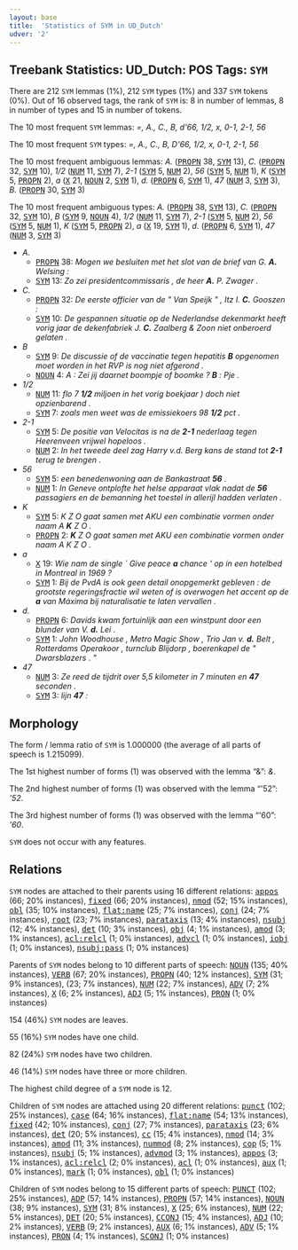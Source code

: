 ```yaml
---
layout: base
title:  'Statistics of SYM in UD_Dutch'
udver: '2'
---
```


## Treebank Statistics: UD_Dutch: POS Tags: `SYM`

There are 212 `SYM` lemmas (1%), 212 `SYM` types (1%) and 337 `SYM` tokens (0%).
Out of 16 observed tags, the rank of `SYM` is: 8 in number of lemmas, 8 in number of types and 15 in number of tokens.

The 10 most frequent `SYM` lemmas: <em>=, A., C., B, d'66, 1/2, x, 0-1, 2-1, 56</em>

The 10 most frequent `SYM` types:  <em>=, A., C., B, D'66, 1/2, x, 0-1, 2-1, 56</em>

The 10 most frequent ambiguous lemmas: <em>A.</em> (<tt><a href="nl-pos-PROPN.html">PROPN</a></tt> 38, <tt><a href="nl-pos-SYM.html">SYM</a></tt> 13), <em>C.</em> (<tt><a href="nl-pos-PROPN.html">PROPN</a></tt> 32, <tt><a href="nl-pos-SYM.html">SYM</a></tt> 10), <em>1/2</em> (<tt><a href="nl-pos-NUM.html">NUM</a></tt> 11, <tt><a href="nl-pos-SYM.html">SYM</a></tt> 7), <em>2-1</em> (<tt><a href="nl-pos-SYM.html">SYM</a></tt> 5, <tt><a href="nl-pos-NUM.html">NUM</a></tt> 2), <em>56</em> (<tt><a href="nl-pos-SYM.html">SYM</a></tt> 5, <tt><a href="nl-pos-NUM.html">NUM</a></tt> 1), <em>K</em> (<tt><a href="nl-pos-SYM.html">SYM</a></tt> 5, <tt><a href="nl-pos-PROPN.html">PROPN</a></tt> 2), <em>a</em> (<tt><a href="nl-pos-X.html">X</a></tt> 21, <tt><a href="nl-pos-NOUN.html">NOUN</a></tt> 2, <tt><a href="nl-pos-SYM.html">SYM</a></tt> 1), <em>d.</em> (<tt><a href="nl-pos-PROPN.html">PROPN</a></tt> 6, <tt><a href="nl-pos-SYM.html">SYM</a></tt> 1), <em>47</em> (<tt><a href="nl-pos-NUM.html">NUM</a></tt> 3, <tt><a href="nl-pos-SYM.html">SYM</a></tt> 3), <em>B.</em> (<tt><a href="nl-pos-PROPN.html">PROPN</a></tt> 30, <tt><a href="nl-pos-SYM.html">SYM</a></tt> 3)

The 10 most frequent ambiguous types:  <em>A.</em> (<tt><a href="nl-pos-PROPN.html">PROPN</a></tt> 38, <tt><a href="nl-pos-SYM.html">SYM</a></tt> 13), <em>C.</em> (<tt><a href="nl-pos-PROPN.html">PROPN</a></tt> 32, <tt><a href="nl-pos-SYM.html">SYM</a></tt> 10), <em>B</em> (<tt><a href="nl-pos-SYM.html">SYM</a></tt> 9, <tt><a href="nl-pos-NOUN.html">NOUN</a></tt> 4), <em>1/2</em> (<tt><a href="nl-pos-NUM.html">NUM</a></tt> 11, <tt><a href="nl-pos-SYM.html">SYM</a></tt> 7), <em>2-1</em> (<tt><a href="nl-pos-SYM.html">SYM</a></tt> 5, <tt><a href="nl-pos-NUM.html">NUM</a></tt> 2), <em>56</em> (<tt><a href="nl-pos-SYM.html">SYM</a></tt> 5, <tt><a href="nl-pos-NUM.html">NUM</a></tt> 1), <em>K</em> (<tt><a href="nl-pos-SYM.html">SYM</a></tt> 5, <tt><a href="nl-pos-PROPN.html">PROPN</a></tt> 2), <em>a</em> (<tt><a href="nl-pos-X.html">X</a></tt> 19, <tt><a href="nl-pos-SYM.html">SYM</a></tt> 1), <em>d.</em> (<tt><a href="nl-pos-PROPN.html">PROPN</a></tt> 6, <tt><a href="nl-pos-SYM.html">SYM</a></tt> 1), <em>47</em> (<tt><a href="nl-pos-NUM.html">NUM</a></tt> 3, <tt><a href="nl-pos-SYM.html">SYM</a></tt> 3)


* <em>A.</em>
  * <tt><a href="nl-pos-PROPN.html">PROPN</a></tt> 38: <em>Mogen we besluiten met het slot van de brief van G. <b>A.</b> Welsing :</em>
  * <tt><a href="nl-pos-SYM.html">SYM</a></tt> 13: <em>Zo zei presidentcommissaris , de heer <b>A.</b> P. Zwager .</em>
* <em>C.</em>
  * <tt><a href="nl-pos-PROPN.html">PROPN</a></tt> 32: <em>De eerste officier van de " Van Speijk " , Itz I. <b>C.</b> Gooszen :</em>
  * <tt><a href="nl-pos-SYM.html">SYM</a></tt> 10: <em>De gespannen situatie op de Nederlandse dekenmarkt heeft vorig jaar de dekenfabriek J. <b>C.</b> Zaalberg & Zoon niet onberoerd gelaten .</em>
* <em>B</em>
  * <tt><a href="nl-pos-SYM.html">SYM</a></tt> 9: <em>De discussie of de vaccinatie tegen hepatitis <b>B</b> opgenomen moet worden in het RVP is nog niet afgerond .</em>
  * <tt><a href="nl-pos-NOUN.html">NOUN</a></tt> 4: <em>A : Zei jij daarnet boompje of boomke ? <b>B</b> : Pje .</em>
* <em>1/2</em>
  * <tt><a href="nl-pos-NUM.html">NUM</a></tt> 11: <em>flo 7 <b>1/2</b> miljoen in het vorig boekjaar ) doch niet opzienbarend .</em>
  * <tt><a href="nl-pos-SYM.html">SYM</a></tt> 7: <em>zoals men weet was de emissiekoers 98 <b>1/2</b> pct .</em>
* <em>2-1</em>
  * <tt><a href="nl-pos-SYM.html">SYM</a></tt> 5: <em>De positie van Velocitas is na de <b>2-1</b> nederlaag tegen Heerenveen vrijwel hopeloos .</em>
  * <tt><a href="nl-pos-NUM.html">NUM</a></tt> 2: <em>In het tweede deel zag Harry v.d. Berg kans de stand tot <b>2-1</b> terug te brengen .</em>
* <em>56</em>
  * <tt><a href="nl-pos-SYM.html">SYM</a></tt> 5: <em>een benedenwoning aan de Bankastraat <b>56</b> .</em>
  * <tt><a href="nl-pos-NUM.html">NUM</a></tt> 1: <em>In Geneve ontplofte het helse apparaat vlak nadat de <b>56</b> passagiers en de bemanning het toestel in allerijl hadden verlaten .</em>
* <em>K</em>
  * <tt><a href="nl-pos-SYM.html">SYM</a></tt> 5: <em>K Z O gaat samen met AKU een combinatie vormen onder naam A <b>K</b> Z O .</em>
  * <tt><a href="nl-pos-PROPN.html">PROPN</a></tt> 2: <em><b>K</b> Z O gaat samen met AKU een combinatie vormen onder naam A K Z O .</em>
* <em>a</em>
  * <tt><a href="nl-pos-X.html">X</a></tt> 19: <em>Wie nam de single ` Give peace <b>a</b> chance ' op in een hotelbed in Montreal in 1969 ?</em>
  * <tt><a href="nl-pos-SYM.html">SYM</a></tt> 1: <em>Bij de PvdA is ook geen detail onopgemerkt gebleven : de grootste regeringsfractie wil weten of is overwogen het accent op de <b>a</b> van Máxima bij naturalisatie te laten vervallen .</em>
* <em>d.</em>
  * <tt><a href="nl-pos-PROPN.html">PROPN</a></tt> 6: <em>Davids kwam fortuinlijk aan een winstpunt door een blunder van V. <b>d.</b> Lei .</em>
  * <tt><a href="nl-pos-SYM.html">SYM</a></tt> 1: <em>John Woodhouse , Metro Magic Show , Trio Jan v. <b>d.</b> Belt , Rotterdams Operakoor , turnclub Blijdorp , boerenkapel de " Dwarsblazers . "</em>
* <em>47</em>
  * <tt><a href="nl-pos-NUM.html">NUM</a></tt> 3: <em>Ze reed de tijdrit over 5,5 kilometer in 7 minuten en <b>47</b> seconden .</em>
  * <tt><a href="nl-pos-SYM.html">SYM</a></tt> 3: <em>lijn <b>47</b> :</em>

## Morphology

The form / lemma ratio of `SYM` is 1.000000 (the average of all parts of speech is 1.215099).

The 1st highest number of forms (1) was observed with the lemma “&”: <em>&</em>.

The 2nd highest number of forms (1) was observed with the lemma “'52”: <em>'52</em>.

The 3rd highest number of forms (1) was observed with the lemma “'60”: <em>'60</em>.

`SYM` does not occur with any features.


## Relations

`SYM` nodes are attached to their parents using 16 different relations: <tt><a href="nl-dep-appos.html">appos</a></tt> (66; 20% instances), <tt><a href="nl-dep-fixed.html">fixed</a></tt> (66; 20% instances), <tt><a href="nl-dep-nmod.html">nmod</a></tt> (52; 15% instances), <tt><a href="nl-dep-obl.html">obl</a></tt> (35; 10% instances), <tt><a href="nl-dep-flat-name.html">flat:name</a></tt> (25; 7% instances), <tt><a href="nl-dep-conj.html">conj</a></tt> (24; 7% instances), <tt><a href="nl-dep-root.html">root</a></tt> (23; 7% instances), <tt><a href="nl-dep-parataxis.html">parataxis</a></tt> (13; 4% instances), <tt><a href="nl-dep-nsubj.html">nsubj</a></tt> (12; 4% instances), <tt><a href="nl-dep-det.html">det</a></tt> (10; 3% instances), <tt><a href="nl-dep-obj.html">obj</a></tt> (4; 1% instances), <tt><a href="nl-dep-amod.html">amod</a></tt> (3; 1% instances), <tt><a href="nl-dep-acl-relcl.html">acl:relcl</a></tt> (1; 0% instances), <tt><a href="nl-dep-advcl.html">advcl</a></tt> (1; 0% instances), <tt><a href="nl-dep-iobj.html">iobj</a></tt> (1; 0% instances), <tt><a href="nl-dep-nsubj-pass.html">nsubj:pass</a></tt> (1; 0% instances)

Parents of `SYM` nodes belong to 10 different parts of speech: <tt><a href="nl-pos-NOUN.html">NOUN</a></tt> (135; 40% instances), <tt><a href="nl-pos-VERB.html">VERB</a></tt> (67; 20% instances), <tt><a href="nl-pos-PROPN.html">PROPN</a></tt> (40; 12% instances), <tt><a href="nl-pos-SYM.html">SYM</a></tt> (31; 9% instances),  (23; 7% instances), <tt><a href="nl-pos-NUM.html">NUM</a></tt> (22; 7% instances), <tt><a href="nl-pos-ADV.html">ADV</a></tt> (7; 2% instances), <tt><a href="nl-pos-X.html">X</a></tt> (6; 2% instances), <tt><a href="nl-pos-ADJ.html">ADJ</a></tt> (5; 1% instances), <tt><a href="nl-pos-PRON.html">PRON</a></tt> (1; 0% instances)

154 (46%) `SYM` nodes are leaves.

55 (16%) `SYM` nodes have one child.

82 (24%) `SYM` nodes have two children.

46 (14%) `SYM` nodes have three or more children.

The highest child degree of a `SYM` node is 12.

Children of `SYM` nodes are attached using 20 different relations: <tt><a href="nl-dep-punct.html">punct</a></tt> (102; 25% instances), <tt><a href="nl-dep-case.html">case</a></tt> (64; 16% instances), <tt><a href="nl-dep-flat-name.html">flat:name</a></tt> (54; 13% instances), <tt><a href="nl-dep-fixed.html">fixed</a></tt> (42; 10% instances), <tt><a href="nl-dep-conj.html">conj</a></tt> (27; 7% instances), <tt><a href="nl-dep-parataxis.html">parataxis</a></tt> (23; 6% instances), <tt><a href="nl-dep-det.html">det</a></tt> (20; 5% instances), <tt><a href="nl-dep-cc.html">cc</a></tt> (15; 4% instances), <tt><a href="nl-dep-nmod.html">nmod</a></tt> (14; 3% instances), <tt><a href="nl-dep-amod.html">amod</a></tt> (11; 3% instances), <tt><a href="nl-dep-nummod.html">nummod</a></tt> (8; 2% instances), <tt><a href="nl-dep-cop.html">cop</a></tt> (5; 1% instances), <tt><a href="nl-dep-nsubj.html">nsubj</a></tt> (5; 1% instances), <tt><a href="nl-dep-advmod.html">advmod</a></tt> (3; 1% instances), <tt><a href="nl-dep-appos.html">appos</a></tt> (3; 1% instances), <tt><a href="nl-dep-acl-relcl.html">acl:relcl</a></tt> (2; 0% instances), <tt><a href="nl-dep-acl.html">acl</a></tt> (1; 0% instances), <tt><a href="nl-dep-aux.html">aux</a></tt> (1; 0% instances), <tt><a href="nl-dep-mark.html">mark</a></tt> (1; 0% instances), <tt><a href="nl-dep-obl.html">obl</a></tt> (1; 0% instances)

Children of `SYM` nodes belong to 15 different parts of speech: <tt><a href="nl-pos-PUNCT.html">PUNCT</a></tt> (102; 25% instances), <tt><a href="nl-pos-ADP.html">ADP</a></tt> (57; 14% instances), <tt><a href="nl-pos-PROPN.html">PROPN</a></tt> (57; 14% instances), <tt><a href="nl-pos-NOUN.html">NOUN</a></tt> (38; 9% instances), <tt><a href="nl-pos-SYM.html">SYM</a></tt> (31; 8% instances), <tt><a href="nl-pos-X.html">X</a></tt> (25; 6% instances), <tt><a href="nl-pos-NUM.html">NUM</a></tt> (22; 5% instances), <tt><a href="nl-pos-DET.html">DET</a></tt> (20; 5% instances), <tt><a href="nl-pos-CCONJ.html">CCONJ</a></tt> (15; 4% instances), <tt><a href="nl-pos-ADJ.html">ADJ</a></tt> (10; 2% instances), <tt><a href="nl-pos-VERB.html">VERB</a></tt> (9; 2% instances), <tt><a href="nl-pos-AUX.html">AUX</a></tt> (6; 1% instances), <tt><a href="nl-pos-ADV.html">ADV</a></tt> (5; 1% instances), <tt><a href="nl-pos-PRON.html">PRON</a></tt> (4; 1% instances), <tt><a href="nl-pos-SCONJ.html">SCONJ</a></tt> (1; 0% instances)

